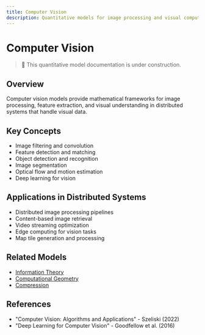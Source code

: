 ```yaml
---
title: Computer Vision
description: Quantitative models for image processing and visual computing
---
```


# Computer Vision

> 🚧 This quantitative model documentation is under construction.

## Overview
Computer vision models provide mathematical frameworks for image processing, feature extraction, and visual understanding in distributed systems that handle visual data.

## Key Concepts
- Image filtering and convolution
- Feature detection and matching
- Object detection and recognition
- Image segmentation
- Optical flow and motion estimation
- Deep learning for vision

## Applications in Distributed Systems
- Distributed image processing pipelines
- Content-based image retrieval
- Video streaming optimization
- Edge computing for vision tasks
- Map tile generation and processing

## Related Models
- [Information Theory](../quantitative-analysis/information-theory.md)
- [Computational Geometry](../quantitative-analysis/computational-geometry.md)
- [Compression](../quantitative-analysis/compression.md)

## References
- "Computer Vision: Algorithms and Applications" - Szeliski (2022)
- "Deep Learning for Computer Vision" - Goodfellow et al. (2016)